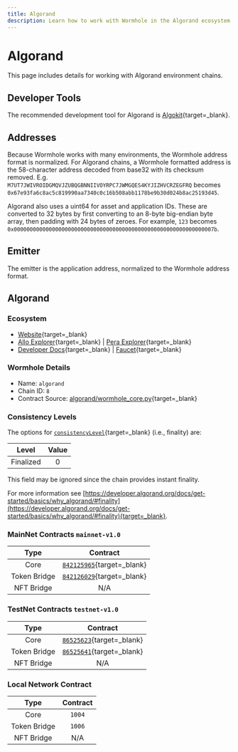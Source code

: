 ```yaml
---
title: Algorand
description: Learn how to work with Wormhole in the Algorand ecosystem with tools, address formats, contract details, and finality levels for a variety of environments.
---
```


# Algorand

This page includes details for working with Algorand environment chains.

## Developer Tools

The recommended development tool for Algorand is [Algokit](https://developer.algorand.org/docs/get-started/algokit/){target=_blank}.

## Addresses

Because Wormhole works with many environments, the Wormhole address format is normalized. For Algorand chains, a Wormhole formatted address is the 58-character address decoded from base32 with its checksum removed. E.g. `M7UT7JWIVROIDGMQVJZUBQGBNNIIVOYRPC7JWMGQES4KYJIZHVCRZEGFRQ` becomes `0x67e93fa6c8ac5c819990aa7340c0c16b508abb1178be9b30d024b8ac25193d45`.

Algorand also uses a uint64 for asset and application IDs. These are converted to 32 bytes by first converting to an 8-byte big-endian byte array, then padding with 24 bytes of zeroes. For example, `123` becomes `0x000000000000000000000000000000000000000000000000000000000000007b`.

## Emitter 

The emitter is the application address, normalized to the Wormhole address format. 

## Algorand

### Ecosystem

- [Website](https://algorand.com){target=_blank}
- [Allo Explorer](https://allo.info/){target=_blank} | [Pera Explorer](https://explorer.perawallet.app/){target=_blank}
- [Developer Docs](https://developer.algorand.org){target=_blank} | [Faucet](https://bank.testnet.algorand.network/){target=_blank}

### Wormhole Details

- Name: `algorand`
- Chain ID: `8`
- Contract Source: [algorand/wormhole_core.py](https://github.com/wormhole-foundation/wormhole/blob/main/algorand/wormhole_core.py){target=_blank}

### Consistency Levels

The options for [`consistencyLevel`](/docs/build/reference/consistency-levels/){target=\_blank} (i.e., finality) are:

|  Level   | Value |
|:--------:|:-----:|
| Finalized|   0   |

This field may be ignored since the chain provides instant finality.

For more information see [https://developer.algorand.org/docs/get-started/basics/why_algorand/#finality](https://developer.algorand.org/docs/get-started/basics/why_algorand/#finality){target=_blank}.

### MainNet Contracts `mainnet-v1.0`

|   Type       |                                 Contract                                  |
|:------------:|:------------------------------------------------------------------------:|
| Core         | [`842125965`](https://explorer.perawallet.app/application/842125965/){target=_blank} |
| Token Bridge | [`842126029`](https://explorer.perawallet.app/application/842126029/){target=_blank} |
| NFT Bridge   | N/A |

### TestNet Contracts `testnet-v1.0`

|   Type       |                                 Contract                                        |
|:------------:|:-------------------------------------------------------------------------------:|
| Core         | [`86525623`](https://testnet.explorer.perawallet.app/application/86525623/){target=_blank} |
| Token Bridge | [`86525641`](https://testnet.explorer.perawallet.app/application/86525641/){target=_blank} |
| NFT Bridge   | N/A |

### Local Network Contract

|   Type       | Contract |
|:------------:|:--------:|
| Core         | `1004`   |
| Token Bridge | `1006`   |
| NFT Bridge   | N/A  |